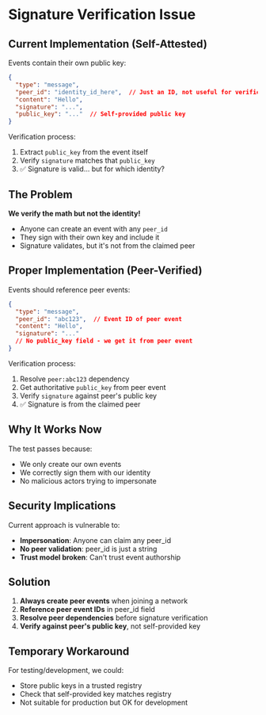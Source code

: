 # Signature Verification Issue

## Current Implementation (Self-Attested)

Events contain their own public key:
```json
{
  "type": "message",
  "peer_id": "identity_id_here",  // Just an ID, not useful for verification
  "content": "Hello",
  "signature": "...",
  "public_key": "..."  // Self-provided public key
}
```

Verification process:
1. Extract `public_key` from the event itself
2. Verify `signature` matches that `public_key`
3. ✅ Signature is valid... but for which identity?

## The Problem

**We verify the math but not the identity!**

- Anyone can create an event with any `peer_id`
- They sign with their own key and include it
- Signature validates, but it's not from the claimed peer

## Proper Implementation (Peer-Verified)

Events should reference peer events:
```json
{
  "type": "message",
  "peer_id": "abc123",  // Event ID of peer event
  "content": "Hello",
  "signature": "..."
  // No public_key field - we get it from peer event
}
```

Verification process:
1. Resolve `peer:abc123` dependency
2. Get authoritative `public_key` from peer event
3. Verify `signature` against peer's public key
4. ✅ Signature is from the claimed peer

## Why It Works Now

The test passes because:
- We only create our own events
- We correctly sign them with our identity
- No malicious actors trying to impersonate

## Security Implications

Current approach is vulnerable to:
- **Impersonation**: Anyone can claim any peer_id
- **No peer validation**: peer_id is just a string
- **Trust model broken**: Can't trust event authorship

## Solution

1. **Always create peer events** when joining a network
2. **Reference peer event IDs** in peer_id field
3. **Resolve peer dependencies** before signature verification
4. **Verify against peer's public key**, not self-provided key

## Temporary Workaround

For testing/development, we could:
- Store public keys in a trusted registry
- Check that self-provided key matches registry
- Not suitable for production but OK for development